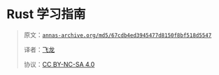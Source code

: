 # Rust 学习指南

> 原文：[`annas-archive.org/md5/67cdb4ed3945477d8150f8bf518d5547`](https://annas-archive.org/md5/67cdb4ed3945477d8150f8bf518d5547)
> 
> 译者：[飞龙](https://github.com/wizardforcel)
> 
> 协议：[CC BY-NC-SA 4.0](http://creativecommons.org/licenses/by-nc-sa/4.0/)